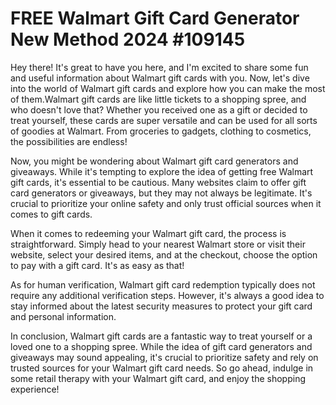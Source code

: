 # FREE Walmart Gift Card Generator New Method 2024 #109145

Hey there! It's great to have you here, and I'm excited to share some fun and useful information about Walmart gift cards with you. Now, let's dive into the world of Walmart gift cards and explore how you can make the most of them.Walmart gift cards are like little tickets to a shopping spree, and who doesn't love that? Whether you received one as a gift or decided to treat yourself, these cards are super versatile and can be used for all sorts of goodies at Walmart. From groceries to gadgets, clothing to cosmetics, the possibilities are endless!

Now, you might be wondering about Walmart gift card generators and giveaways. While it's tempting to explore the idea of getting free Walmart gift cards, it's essential to be cautious. Many websites claim to offer gift card generators or giveaways, but they may not always be legitimate. It's crucial to prioritize your online safety and only trust official sources when it comes to gift cards.


When it comes to redeeming your Walmart gift card, the process is straightforward. Simply head to your nearest Walmart store or visit their website, select your desired items, and at the checkout, choose the option to pay with a gift card. It's as easy as that!

As for human verification, Walmart gift card redemption typically does not require any additional verification steps. However, it's always a good idea to stay informed about the latest security measures to protect your gift card and personal information.

In conclusion, Walmart gift cards are a fantastic way to treat yourself or a loved one to a shopping spree. While the idea of gift card generators and giveaways may sound appealing, it's crucial to prioritize safety and rely on trusted sources for your Walmart gift card needs. So go ahead, indulge in some retail therapy with your Walmart gift card, and enjoy the shopping experience!
